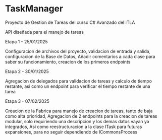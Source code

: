 # TaskManager

Proyecto de Gestion de Tareas del curso C# Avanzado del ITLA

API diseñada para el manejo de tareas

Etapa 1 - 25/01/2025

Configuracion de archivos del proyecto, validacion de entrada y salida, configuracion de la Base de Datos,
Añadir comentarios a cada clase para saber su funcionamiento, creacion de los primeros endpoints

Etapa 2 - 30/01/2025

Agregacion de delegados para validacion de tareas y calculo de tiempo restante, asi como un endpoint para verificar el tiempo restante de una tarea

Etapa 3 - 07/02/2025

Creacion de la Fabrica para manejo de creacion de tareas, tanto de baja como alta prioridad, 
Agregacion de 2 endpoints para la creacion de tareas modular, solo requiriendo una descripcion y los demas datos vayan ya integrados,
Asi como reestructuracion a la clase ITask para futuras expansiones, para no seguir dependiendo de ICommonsProcess
